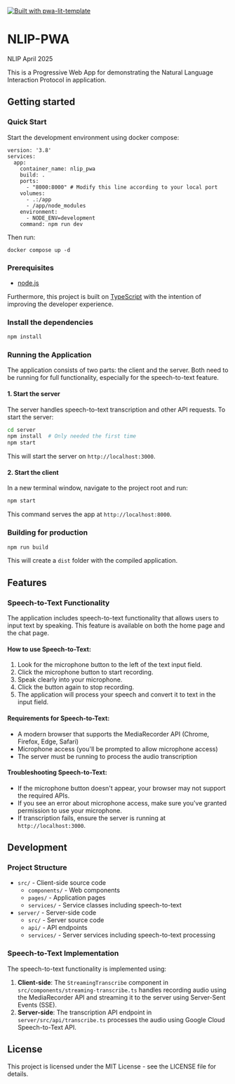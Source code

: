 [![Built with pwa-lit-template](https://img.shields.io/badge/built%20with-pwa--lit--template-blue)](https://github.com/IBM/pwa-lit-template 'Built with pwa-lit-template')

# NLIP-PWA

NLIP April 2025

This is a Progressive Web App for demonstrating the Natural Language Interaction Protocol in application.

## Getting started

### Quick Start

Start the development environment using docker compose:

```
version: '3.8'
services:
  app:
  	container_name: nlip_pwa
    build: .
    ports:
      - "8000:8000" # Modify this line according to your local port
    volumes:
      - .:/app
      - /app/node_modules
    environment:
      - NODE_ENV=development
    command: npm run dev
```

Then run:

```
docker compose up -d
```

### Prerequisites

- [node.js](https://nodejs.org)

Furthermore, this project is built on [TypeScript](https://www.typescriptlang.org) with the intention of improving the developer experience.

### Install the dependencies

```bash
npm install
```

### Running the Application

The application consists of two parts: the client and the server. Both need to be running for full functionality, especially for the speech-to-text feature.

#### 1. Start the server

The server handles speech-to-text transcription and other API requests. To start the server:

```bash
cd server
npm install  # Only needed the first time
npm start
```

This will start the server on `http://localhost:3000`.

#### 2. Start the client

In a new terminal window, navigate to the project root and run:

```bash
npm start
```

This command serves the app at `http://localhost:8000`.

### Building for production

```bash
npm run build
```

This will create a `dist` folder with the compiled application.

## Features

### Speech-to-Text Functionality

The application includes speech-to-text functionality that allows users to input text by speaking. This feature is available on both the home page and the chat page.

#### How to use Speech-to-Text:

1. Look for the microphone button to the left of the text input field.
2. Click the microphone button to start recording.
3. Speak clearly into your microphone.
4. Click the button again to stop recording.
5. The application will process your speech and convert it to text in the input field.

#### Requirements for Speech-to-Text:

- A modern browser that supports the MediaRecorder API (Chrome, Firefox, Edge, Safari)
- Microphone access (you'll be prompted to allow microphone access)
- The server must be running to process the audio transcription

#### Troubleshooting Speech-to-Text:

- If the microphone button doesn't appear, your browser may not support the required APIs.
- If you see an error about microphone access, make sure you've granted permission to use your microphone.
- If transcription fails, ensure the server is running at `http://localhost:3000`.

## Development

### Project Structure

- `src/` - Client-side source code
  - `components/` - Web components
  - `pages/` - Application pages
  - `services/` - Service classes including speech-to-text
- `server/` - Server-side code
  - `src/` - Server source code
  - `api/` - API endpoints
  - `services/` - Server services including speech-to-text processing

### Speech-to-Text Implementation

The speech-to-text functionality is implemented using:

1. **Client-side**: The `StreamingTranscribe` component in `src/components/streaming-transcribe.ts` handles recording audio using the MediaRecorder API and streaming it to the server using Server-Sent Events (SSE).
2. **Server-side**: The transcription API endpoint in `server/src/api/transcribe.ts` processes the audio using Google Cloud Speech-to-Text API.

## License

This project is licensed under the MIT License - see the LICENSE file for details.
